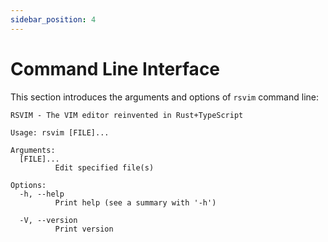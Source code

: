 ```yaml
---
sidebar_position: 4
---
```


# Command Line Interface

This section introduces the arguments and options of `rsvim` command line:

```text
RSVIM - The VIM editor reinvented in Rust+TypeScript

Usage: rsvim [FILE]...

Arguments:
  [FILE]...
          Edit specified file(s)

Options:
  -h, --help
          Print help (see a summary with '-h')

  -V, --version
          Print version
```

